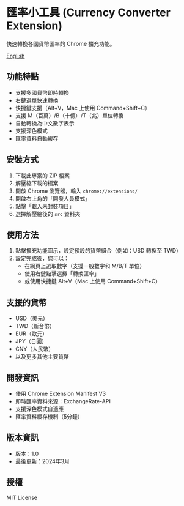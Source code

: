 # 匯率小工具 (Currency Converter Extension)

快速轉換各國貨幣匯率的 Chrome 擴充功能。

[English](README.md)

## 功能特點
- 支援多國貨幣即時轉換
- 右鍵選單快速轉換
- 快捷鍵支援（Alt+V，Mac 上使用 Command+Shift+C）
- 支援 M（百萬）/B（十億）/T（兆）單位轉換
- 自動轉換為中文數字表示
- 支援深色模式
- 匯率資料自動緩存

## 安裝方式
1. 下載此專案的 ZIP 檔案
2. 解壓縮下載的檔案
3. 開啟 Chrome 瀏覽器，輸入 `chrome://extensions/`
4. 開啟右上角的「開發人員模式」
5. 點擊「載入未封裝項目」
6. 選擇解壓縮後的 `src` 資料夾

## 使用方法
1. 點擊擴充功能圖示，設定預設的貨幣組合（例如：USD 轉換至 TWD）
2. 設定完成後，您可以：
   - 在網頁上選取數字（支援一般數字和 M/B/T 單位）
   - 使用右鍵點擊選擇「轉換匯率」
   - 或使用快捷鍵 Alt+V（Mac 上使用 Command+Shift+C）

## 支援的貨幣
- USD（美元）
- TWD（新台幣）
- EUR（歐元）
- JPY（日圓）
- CNY（人民幣）
- 以及更多其他主要貨幣

## 開發資訊
- 使用 Chrome Extension Manifest V3
- 即時匯率資料來源：ExchangeRate-API
- 支援深色模式自適應
- 匯率資料緩存機制（5分鐘）

## 版本資訊
- 版本：1.0
- 最後更新：2024年3月

## 授權
MIT License 